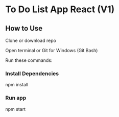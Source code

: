 # To Do List App React (V1)

## How to Use

Clone or download repo

Open terminal or Git for Windows (Git Bash)

Run these commands:

### Install Dependencies
npm install
### Run app
npm start
